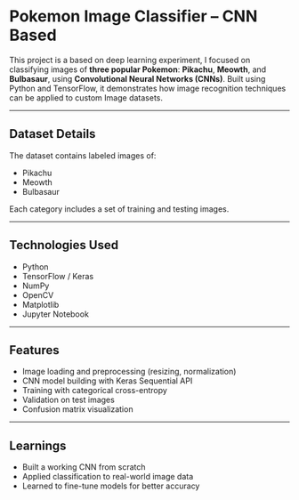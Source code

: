 # Pokemon Image Classifier – CNN Based

This project is a based on deep learning experiment, I focused on classifying images of **three popular Pokemon**: **Pikachu**, **Meowth**, and **Bulbasaur**, using **Convolutional Neural Networks (CNNs)**. Built using Python and TensorFlow, it demonstrates how image recognition techniques can be applied to custom Image datasets.

---

## Dataset Details

The dataset contains labeled images of:
- Pikachu
- Meowth
- Bulbasaur

Each category includes a set of training and testing images.

---

## Technologies Used

- Python  
- TensorFlow / Keras  
- NumPy  
- OpenCV  
- Matplotlib  
- Jupyter Notebook

---

## Features

- Image loading and preprocessing (resizing, normalization)
- CNN model building with Keras Sequential API
- Training with categorical cross-entropy
- Validation on test images
- Confusion matrix visualization

---

## Learnings 

- Built a working CNN from scratch
- Applied classification to real-world image data
- Learned to fine-tune models for better accuracy
